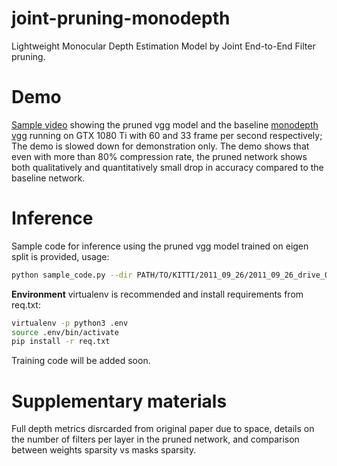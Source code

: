 # joint-pruning-monodepth
Lightweight Monocular Depth Estimation Model by Joint End-to-End Filter pruning.

# **Demo**
[Sample video](https://www.youtube.com/watch?v=gSkuJB7Or5w) showing the pruned vgg model and the baseline [monodepth vgg](https://github.com/mrharicot/monodepth "monodepth vgg") running on GTX 1080 Ti with 60 and 33 frame per second respectively; The demo is slowed down for demonstration only. The demo shows that even with more than 80% compression rate, the pruned network shows both qualitatively and quantitatively small drop in accuracy compared to the baseline network.

# Inference
Sample code for inference using the pruned vgg model trained on eigen split is provided, usage:
```bash
python sample_code.py --dir PATH/TO/KITTI/2011_09_26/2011_09_26_drive_0064_sync/image_02/data/ --checkpoint_path model/model-0.data-00000-of-00001
```

**Environment**
virtualenv is recommended and install requirements from req.txt:
```bash
virtualenv -p python3 .env
source .env/bin/activate
pip install -r req.txt
```

Training code will be added soon.

# Supplementary materials
Full depth metrics disrcarded from original paper due to space, details on the number of filters per layer in the pruned network, and comparison between weights sparsity vs masks sparsity.
